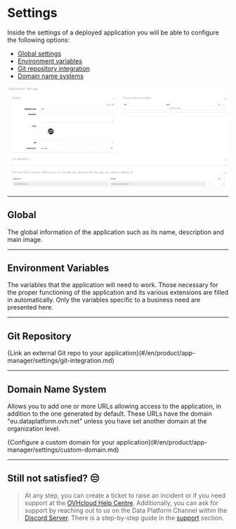 # Settings

Inside the settings of a deployed application you will be able to configure the following options:
* [Global settings](#global)
* [Environment variables](#environment-variables)
* [Git repository integration](#git-repository)
* [Domain name systems](#domain-name-system)

![Interface](picts/app-settings.png)

---

## Global

The global information of the application such as its name, description and main image.

---

## Environment Variables

The variables that the application will need to work. Those necessary for the proper functioning of the application and its various extensions are filled in automatically. Only the variables specific to a business need are presented here.

---

## Git Repository

{Link an external Git repo to your application}(#/en/product/app-manager/settings/git-integration.md)

---

## Domain Name System

Allows you to add one or more URLs allowing access to the application, in addition to the one generated by default. These URLs have the domain "eu.dataplatform.ovh.net" unless you have set another domain at the organization level.

{Configure a custom domain for your application}(#/en/product/app-manager/settings/custom-domain.md)

---

## Still not satisfied? 😒

> At any step, you can create a ticket to raise an incident or if you need support at the [OVHcloud Help Centre](https://help.ovhcloud.com/csm/fr-home?id=csm_index). Additionally, you can ask for support by reaching out to us on the Data Platform Channel within the [Discord Server](https://discord.com/channels/850031577277792286/1163465539981672559). There is a step-by-step guide in the [support](#en/support/index.md) section.